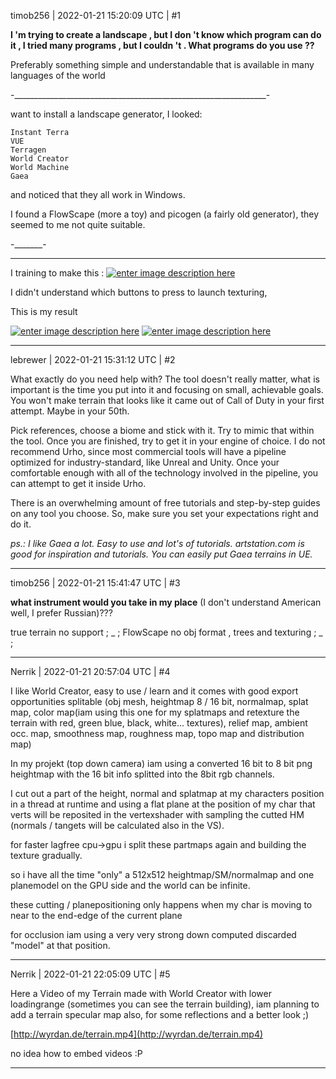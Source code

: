 timob256 | 2022-01-21 15:20:09 UTC | #1

 
**I 'm trying to create a landscape , but I don 't know which program can do it , I tried many programs , but I couldn 't . What programs do you use ??**

Preferably something simple and understandable that is available in many languages of the world


-_______________________________________________________________-

 want to install a landscape generator, I looked:

    Instant Terra
    VUE
    Terragen
    World Creator
    World Machine
    Gaea

and noticed that they all work in Windows.

I found a FlowScape (more a toy) and picogen (a fairly old generator), they seemed to me not quite suitable.

-_______-


-----
I training to make this :
 [![enter image description here][1]][1]

I didn't understand which buttons to press to launch  texturing,

This is my result

[![enter image description here][2]][2]
[![enter image description here][3]][3]


  [1]: https://i.stack.imgur.com/hyTQk.jpg
  [2]: https://i.stack.imgur.com/zrOXo.png
  [3]: https://i.stack.imgur.com/b6tAc.png

-------------------------

lebrewer | 2022-01-21 15:31:12 UTC | #2

What exactly do you need help with? The tool doesn't really matter, what is important is the time you put into it and focusing on small, achievable goals. You won't make terrain that looks like it came out of Call of Duty in your first attempt. Maybe in your 50th. 

Pick references, choose a biome and stick with it. Try to mimic that within the tool. Once you are finished, try to get it in your engine of choice. I do not recommend Urho, since most commercial tools will have a pipeline optimized for industry-standard, like Unreal and Unity. Once your comfortable enough with all of the technology involved in the pipeline, you can attempt to get it inside Urho. 

There is an overwhelming amount of free tutorials and step-by-step guides on any tool you choose. So, make sure you set your expectations right and do it.



*ps.: I like Gaea a lot. Easy to use and lot's of tutorials. artstation.com is good for inspiration and tutorials. You can easily put Gaea terrains in UE.*

-------------------------

timob256 | 2022-01-21 15:41:47 UTC | #3

 

**what instrument would you take in my place** (I don't understand American well, I prefer Russian)???

true terrain   no support  ; _ ;
FlowScape  no obj format , trees and texturing  ; _ ;

-------------------------

Nerrik | 2022-01-21 20:57:04 UTC | #4

I like World Creator, easy to use / learn and it comes with good export opportunities splitable (obj mesh, heightmap 8 / 16 bit, normalmap, splat map, color map(iam using this one for my splatmaps and retexture the terrain with red, green blue, black, white... textures), relief map, ambient occ. map, smoothness map, roughness map, topo map and distribution map)

In my projekt  (top down camera) iam using a converted 16 bit to 8 bit png heightmap with the 16 bit info splitted into the 8bit rgb channels.

I cut out a part of the height, normal and splatmap at my characters position in a thread at runtime and using a flat plane at the position of my char that verts will be reposited in the vertexshader with sampling the cutted HM (normals / tangets will be calculated also in the VS).

for faster lagfree cpu->gpu i split these partmaps again and building the texture gradually.

so i have all the time "only" a 512x512 heightmap/SM/normalmap and one planemodel on the GPU side and the world can be infinite.

these cutting / planepositioning only happens when my char is moving to near to the end-edge of the current plane

for occlusion iam using a very very strong down computed discarded "model" at that position.

-------------------------

Nerrik | 2022-01-21 22:05:09 UTC | #5

Here a Video of my Terrain made with World Creator with lower loadingrange (sometimes you can see the terrain building), iam planning to add a terrain specular map also, for some reflections and a better look ;)

[http://wyrdan.de/terrain.mp4](http://wyrdan.de/terrain.mp4)

no idea how to embed videos :P

-------------------------

